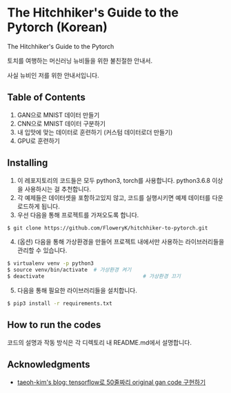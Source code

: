 # The Hitchhiker's Guide to the Pytorch (Korean)

The Hitchhiker's Guide to the Pytorch

토치를 여행하는 머신러닝 뉴비들을 위한 불친절한 안내서.

사실 뉴비인 저를 위한 안내서입니다.



## Table of Contents

1. GAN으로 MNIST 데이터 만들기
2. CNN으로 MNIST 데이터 구분하기
3. 내 입맛에 맞는 데이터로 훈련하기 (커스텀 데이터로더 만들기)
4. GPU로 훈련하기



## Installing

1. 이 레포지토리의 코드들은 모두 python3, torch를 사용합니다. python3.6.8 이상을 사용하시는 걸 추천합니다. 
2. 각 예제들은 데이터셋을 포함하고있지 않고, 코드를 실행시키면 예제 데이터를 다운로드하게 됩니다. 
3. 우선 다음을 통해 프로젝트를 가져오도록 합니다.

```bash
$ git clone https://github.com/FloweryK/hitchhiker-to-pytorch.git
```

4. (옵션) 다음을 통해 가상환경을 만들어 프로젝트 내에서만 사용하는 라이브러리들을 관리할 수 있습니다.

```bash
$ virtualenv venv -p python3
$ source venv/bin/activate	# 가상환경 켜기
$ deactivate								# 가상환경 끄기
```

5. 다음을 통해 필요한 라이브러리들을 설치합니다. 

```bash
$ pip3 install -r requirements.txt
```



## How to run the codes

코드의 설명과 작동 방식은 각 디렉토리 내 README.md에서 설명합니다. 



## Acknowledgments

- [taeoh-kim's blog: tensorflow로 50줄짜리 original gan code 구현하기](https://taeoh-kim.github.io/blog/tensorflow로-50줄짜리-original-gan-code-구현하기/)

